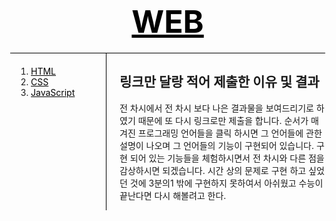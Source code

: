 <!DOCTYPE html>
<html lang="en">
  <head>
    <title>Web</title>
    <style>
      h1{
        font-size: 50px;
        text-align: center;
        border-bottom: 1px solid black;
        margin: 0;
        padding: 20px;
      }
      ol{
        border-right: 1px solid black;
        width: 100px;
        margin: 0;
        padding: 20px;
      }
      body{
        margin: 0;
       }
       #active {
         color: red;
       }
       .saw{
         color: darkgray;
       }
       a{
       color: black;
        text-emphasis: none;
       }
       h1{
         font-size: 50px;
         text-align: center;
         border-bottom: 1px solid black;
         margin: 0;
         padding: 20px;
       }
       #grid{
        display: grid;
        grid-template-columns: 150px 1fr;
      }
      #grid ol{
        padding-left:33px;
      }
      #grid #article{
        padding-left:25px;
      }
    </style>
    <meta charset="utf-8" />
  </head>
  <body>
    <h1><a href="first.html">WEB</a></h1>
    <div id="grid">
    <ol>
      <li><a href="second.html">HTML</a></li>
      <li><a href="third.html">CSS</a></li>
      <li><a href="fourth.html">JavaScript</a></li>
    </ol>
    <div id="article">
    <h2>링크만 달랑 적어 제출한 이유 및 결과</h2>
    <p>
      전 차시에서 전 차시 보다 나은 결과물을 보여드리기로 하였기 때문에 또 다시 링크로만 제출을 합니다.
순서가 매겨진 프로그래밍 언어들을 클릭 하시면 그 언어들에 관한 설명이 나오며 그 언어들의 기능이 구현되어 있습니다.
구현 되어 있는 기능들을 체험하시면서 전 차시와 다른 점을 감상하시면 되겠습니다. 시간 상의 문제로 구현 하고 싶었던 것에 3분의1 밖에 구현하지 못하여서 아쉬웠고 수능이 끝난다면 다시 해볼려고 한다. 
    </p>
  </div>
</div>
  </body>
  </html>
